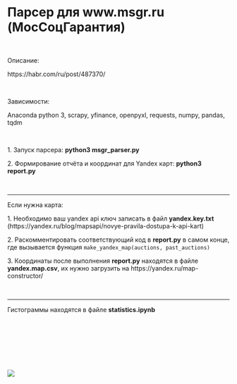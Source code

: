 <h1>Парсер для www.msgr.ru (МосСоцГарантия)</h1>
<p>&nbsp;</p>
<p>Описание:</p>
<p>https://habr.com/ru/post/487370/</p>
<p>&nbsp;</p>
<p>Зависимости:</p>
<p>Anaconda python 3, scrapy, yfinance, openpyxl, requests, numpy, pandas, tqdm</p>
<p>&nbsp;</p>
<p>1. Запуск парсера: <b>python3 msgr_parser.py</b></p>
<p>2. Формирование отчёта и координат для Yandex карт: <b>python3 report.py</b></p>
<p>&nbsp;</p>

***

<p>Если нужна карта:</p>
<p>1. Необходимо ваш yandex api ключ записать в файл <b>yandex.key.txt</b> (https://yandex.ru/blog/mapsapi/novye-pravila-dostupa-k-api-kart)</p>
<p>2. Раскомментировать соответствующий код в <b>report.py</b> в самом конце, где вызывается функция <code>make_yandex_map(auctions, past_auctions)</code></p>
<p>3. Координаты после выполнения <b>report.py</b> находятся в файле <b>yandex.map.csv</b>, их нужно загрузить на https://yandex.ru/map-constructor/</p>

<p>&nbsp;</p>

***

<p>Гистограммы находятся в файле <b>statistics.ipynb</b></p>
<p>&nbsp;</p>


<br/><br/>
---
[![](https://habrastorage.org/webt/gz/gc/i6/gzgci6pivvdnk-gmj-kepml5q9y.gif)](https://yoomoney.ru/to/4100117863420642)
